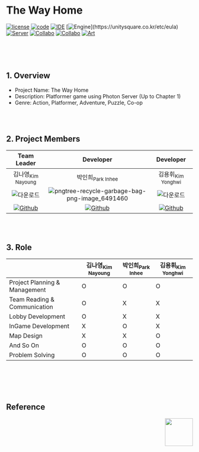 # The Way Home
[![license](https://img.shields.io/badge/License-MIT-red)](https://github.com/CHOULOKY/Isaac-Imitation?tab=MIT-1-ov-file)
[![code](https://img.shields.io/badge/Code-C%23-purple)](https://dotnet.microsoft.com/ko-kr/platform/free)
[![IDE](https://img.shields.io/badge/IDE-VS-blueviolet)](https://visualstudio.microsoft.com/ko/vs/)
[![Engine](https://img.shields.io/badge/Engine-Unity(22.3.23f1)-white?logo=unity&logoColor=white)](https://unitysquare.co.kr/etc/eula)
[![Server](https://img.shields.io/badge/Server-Photon-004480?logo=Photon&logoColor=white)](https://doc.photonengine.com/ko-kr/server/current/operations/licenses)
[![Collabo](https://img.shields.io/badge/Collabo-GithubDesktop-purple)](https://docs.github.com/ko/desktop)
[![Collabo](https://img.shields.io/badge/Collabo-Notion-000000?logo=notion&logoColor=white)](https://www.notion.so/ko/pricing)
[![Art](https://img.shields.io/badge/Art-Aseprite-7D929E?logo=aseprite&logoColor=white)](https://store.steampowered.com/app/431730/Aseprite/?l=koreana)

<br><br><br>

## 1. Overview 
- Project Name: The Way Home
- Description: Platformer game using Photon Server (Up to Chapter 1)
- Genre: Action, Platformer, Adventure, Puzzle, Co-op

<br><br>

## 2. Project Members
|Team Leader|Developer|Developer|
|:--:|:--:|:--:|
|김나영<sub>Kim Nayoung</sub>|박인희<sub>Park Inhee</sub>|김용휘<sub>Kim Yonghwi</sub>|
|![다운로드](https://github.com/user-attachments/assets/f8d4e10d-f847-4170-a6fc-af61cf8fbe99)|![pngtree-recycle-garbage-bag-png-image_6491460](https://github.com/user-attachments/assets/ad653ad3-e628-42f2-92b1-85f7daaff750)|![다운로드](https://github.com/user-attachments/assets/f8d4e10d-f847-4170-a6fc-af61cf8fbe99)|
|[![Github](https://img.shields.io/badge/Github-181717?style=for-the-badge&logo=Github&logoColor=white)](https://github.com/NaYoung1017)|[![Github](https://img.shields.io/badge/Github-181717?style=for-the-badge&logo=Github&logoColor=white)](https://github.com/CHOULOKY)|[![Github](https://img.shields.io/badge/Github-181717?style=for-the-badge&logo=Github&logoColor=white)](https://github.com/HOKAGO-MEMORIES)|

<br><br>

## 3. Role
||김나영<sub>Kim Nayoung</sub>|박인희<sub>Park Inhee</sub>|김용휘<sub>Kim Yonghwi</sub>|
|--|--|--|--|
|Project Planning & Management|O|O|O|
|Team Reading & Communication|O|X|X|
|Lobby Development|O|X|X|
|InGame Development|X|O|X|
|Map Design|X|X|O|
|And So On|O|O|O|
|Problem Solving|O|O|O|

<br><br><br><br>

## Reference
<img align="right" src="https://github.com/user-attachments/assets/141c54f0-2640-4423-b313-8dde2cfa098c" width="75" height="75" />
